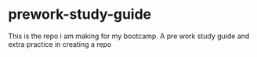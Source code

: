 # prework-study-guide
This is the repo i am making for my bootcamp. A pre work study guide and extra practice in creating a repo
